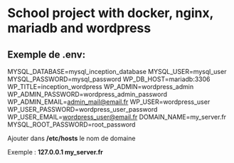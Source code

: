 # School project with docker, nginx, mariadb and wordpress

## Exemple de .env:

MYSQL_DATABASE=mysql_inception_database
MYSQL_USER=mysql_user
MYSQL_PASSWORD=mysql_password
WP_DB_HOST=mariadb:3306
WP_TITLE=inception_wordpress
WP_ADMIN=wordpress_admin
WP_ADMIN_PASSWORD=wordpress_admin_password
WP_ADMIN_EMAIL=admin_mail@email.fr
WP_USER=wordpress_user
WP_USER_PASSWORD=wordpress_user_password
WP_USER_EMAIL=wordpress_user@email.fr
DOMAIN_NAME=my_server.fr
MYSQL_ROOT_PASSWORD=root_password

Ajouter dans **/etc/hosts** le nom de domaine

Exemple : **127.0.0.1 my_server.fr**
